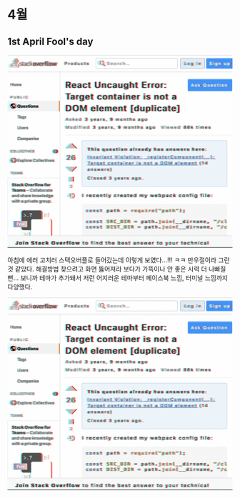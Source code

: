 # 4월

## 1st April Fool's day

![스택오버플로 테마](./assets/apr/so1.png)

아침에 에러 고치러 스택오버플로 들어갔는데 이렇게 보였다...!!! ㅋㅋ 만우절이라 그런 것 같았다. 해결방법 찾으려고 화면 뚫어져라 보다가 가뜩이나 안 좋은 시력 더 나빠질뻔... 보니까 테마가 추가돼서 저런 어지러운 테마부터 페이스북 느낌, 터미널 느낌까지 다양했다. 

![스택오버플로 메인](./assets/apr/so1.png)